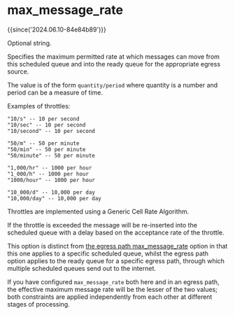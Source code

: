 # max_message_rate

{{since('2024.06.10-84e84b89')}}

Optional string.

Specifies the maximum permitted rate at which messages can move from this
scheduled queue and into the ready queue for the appropriate egress source.

The value is of the form `quantity/period`
where quantity is a number and period can be a measure of time.

Examples of throttles:

```
"10/s" -- 10 per second
"10/sec" -- 10 per second
"10/second" -- 10 per second

"50/m" -- 50 per minute
"50/min" -- 50 per minute
"50/minute" -- 50 per minute

"1,000/hr" -- 1000 per hour
"1_000/h" -- 1000 per hour
"1000/hour" -- 1000 per hour

"10_000/d" -- 10,000 per day
"10,000/day" -- 10,000 per day
```

Throttles are implemented using a Generic Cell Rate Algorithm.

If the throttle is exceeded the message will be re-inserted into the scheduled
queue with a delay based on the acceptance rate of the throttle.

This option is distinct from [the egress path
max_message_rate](../make_egress_path/max_message_rate.md) option in that this one
applies to a specific scheduled queue, whilst the egress path option applies to
the ready queue for a specific egress path, through which multiple scheduled
queues send out to the internet.

If you have configured `max_message_rate` both here and in an egress path,
the effective maximum message rate will be the lesser of the two values; both
constraints are applied independently from each other at different stages
of processing.
